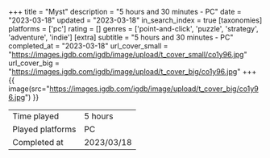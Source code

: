 +++
title = "Myst"
description = "5 hours and 30 minutes - PC"
date = "2023-03-18"
updated = "2023-03-18"
in_search_index = true
[taxonomies]
platforms = ['pc']
rating = []
genres = ['point-and-click', 'puzzle', 'strategy', 'adventure', 'indie']
[extra]
subtitle = "5 hours and 30 minutes - PC"
completed_at = "2023-03-18"
url_cover_small = "https://images.igdb.com/igdb/image/upload/t_cover_small/co1y96.jpg"
url_cover_big = "https://images.igdb.com/igdb/image/upload/t_cover_big/co1y96.jpg"
+++
{{ image(src="https://images.igdb.com/igdb/image/upload/t_cover_big/co1y96.jpg") }}

|              |            |
| ------------ | ---------- |
| Time played  | 5 hours |
| Played platforms    | PC |
| Completed at | 2023/03/18 |


